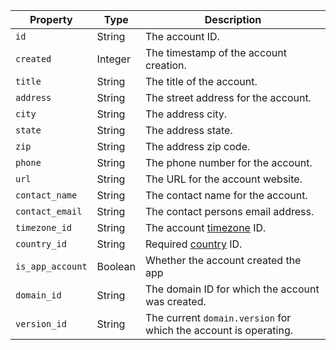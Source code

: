 | Property | Type | Description |
| -------- | ---- | ----------- |
| `id` | String | The account ID. |
| `created` | Integer |  The timestamp of the account creation. |
| `title` | String | The title of the account. |
| `address` | String | The street address for the account. |
| `city` | String | The address city. |
| `state` | String | The address state. |
| `zip` | String | The address zip code. |
| `phone` | String | The phone number for the account. |
| `url` | String | The URL for the account website. |
| `contact_name` | String | The contact name for the account. |
| `contact_email` | String | The contact persons email address. |
| `timezone_id` | String | The account [timezone](timezones) ID. |
| `country_id` | String | Required [country](countries) ID. |
| `is_app_account` | Boolean | Whether the account created the app |
| `domain_id` | String | The domain ID for which the account was created. |
| `version_id` | String | The current `domain.version` for which the account is operating. |
